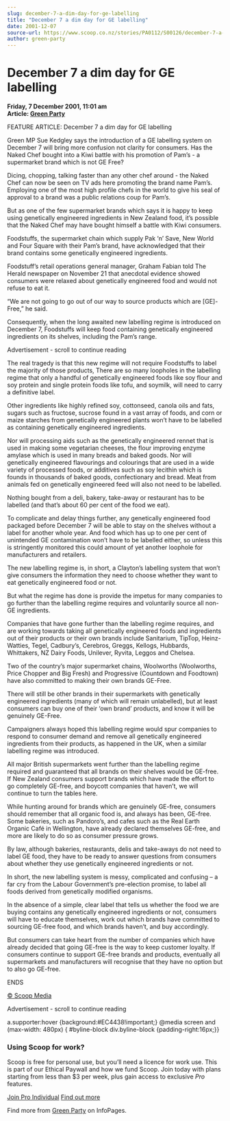 ```yaml
---
slug: december-7-a-dim-day-for-ge-labelling
title: "December 7 a dim day for GE labelling"
date: 2001-12-07
source-url: https://www.scoop.co.nz/stories/PA0112/S00126/december-7-a-dim-day-for-ge-labelling.htm
author: green-party
---
```

December 7 a dim day for GE labelling
=====================================

**Friday, 7 December 2001, 11:01 am**  
**Article: [Green Party](https://info.scoop.co.nz/Green_Party)**

FEATURE ARTICLE: December 7 a dim day for GE labelling

Green MP Sue Kedgley says the introduction of a GE labelling system on December 7 will bring more confusion not clarity for consumers. Has the Naked Chef bought into a Kiwi battle with his promotion of Pam’s - a supermarket brand which is not GE Free?

  
Dicing, chopping, talking faster than any other chef around - the Naked Chef can now be seen on TV ads here promoting the brand name Pam’s. Employing one of the most high profile chefs in the world to give his seal of approval to a brand was a public relations coup for Pam’s.

But as one of the few supermarket brands which says it is happy to keep using genetically engineered ingredients in New Zealand food, it’s possible that the Naked Chef may have bought himself a battle with Kiwi consumers.

Foodstuffs, the supermarket chain which supply Pak ‘n’ Save, New World and Four Square with their Pam’s brand, have acknowledged that their brand contains some genetically engineered ingredients.

Foodstuff’s retail operations general manager, Graham Fabian told The Herald newspaper on November 21 that anecdotal evidence showed consumers were relaxed about genetically engineered food and would not refuse to eat it.

“We are not going to go out of our way to source products which are \[GE\]-Free,” he said.

Consequently, when the long awaited new labelling regime is introduced on December 7, Foodstuffs will keep food containing genetically engineered ingredients on its shelves, including the Pam’s range.

Advertisement - scroll to continue reading





The real tragedy is that this new regime will not require Foodstuffs to label the majority of those products, There are so many loopholes in the labelling regime that only a handful of genetically engineered foods like soy flour and soy protein and single protein foods like tofu, and soymilk, will need to carry a definitive label.

Other ingredients like highly refined soy, cottonseed, canola oils and fats, sugars such as fructose, sucrose found in a vast array of foods, and corn or maize starches from genetically engineered plants won’t have to be labelled as containing genetically engineered ingredients.

Nor will processing aids such as the genetically engineered rennet that is used in making some vegetarian cheeses, the flour improving enzyme amylase which is used in many breads and baked goods. Nor will genetically engineered flavourings and colourings that are used in a wide variety of processed foods, or additives such as soy lecithin which is founds in thousands of baked goods, confectionary and bread. Meat from animals fed on genetically engineered feed will also not need to be labelled.

Nothing bought from a deli, bakery, take-away or restaurant has to be labelled (and that’s about 60 per cent of the food we eat).

To complicate and delay things further, any genetically engineered food packaged before December 7 will be able to stay on the shelves without a label for another whole year. And food which has up to one per cent of unintended GE contamination won’t have to be labelled either, so unless this is stringently monitored this could amount of yet another loophole for manufacturers and retailers.

The new labelling regime is, in short, a Clayton’s labelling system that won’t give consumers the information they need to choose whether they want to eat genetically engineered food or not.

But what the regime has done is provide the impetus for many companies to go further than the labelling regime requires and voluntarily source all non-GE ingredients.

Companies that have gone further than the labelling regime requires, and are working towards taking all genetically engineered foods and ingredients out of their products or their own brands include Sanitarium, TipTop, Heinz-Watties, Tegel, Cadbury’s, Cerebros, Greggs, Kellogs, Hubbards, Whittakers, NZ Dairy Foods, Unilever, Ryvita, Leggos and Chelsea.

Two of the country’s major supermarket chains, Woolworths (Woolworths, Price Chopper and Big Fresh) and Progressive (Countdown and Foodtown) have also committed to making their own brands GE-Free.

There will still be other brands in their supermarkets with genetically engineered ingredients (many of which will remain unlabelled), but at least consumers can buy one of their ‘own brand’ products, and know it will be genuinely GE-Free.

Campaigners always hoped this labelling regime would spur companies to respond to consumer demand and remove all genetically engineered ingredients from their products, as happened in the UK, when a similar labelling regime was introduced.

All major British supermarkets went further than the labelling regime required and guaranteed that all brands on their shelves would be GE-free. If New Zealand consumers support brands which have made the effort to go completely GE-free, and boycott companies that haven’t, we will continue to turn the tables here.

While hunting around for brands which are genuinely GE-free, consumers should remember that all organic food is, and always has been, GE-free. Some bakeries, such as Pandoro’s, and cafes such as the Real Earth Organic Café in Wellington, have already declared themselves GE-free, and more are likely to do so as consumer pressure grows.

By law, although bakeries, restaurants, delis and take-aways do not need to label GE food, they have to be ready to answer questions from consumers about whether they use genetically engineered ingredients or not.

In short, the new labelling system is messy, complicated and confusing – a far cry from the Labour Government’s pre-election promise, to label all foods derived from genetically modified organisms.

In the absence of a simple, clear label that tells us whether the food we are buying contains any genetically engineered ingredients or not, consumers will have to educate themselves, work out which brands have committed to sourcing GE-free food, and which brands haven’t, and buy accordingly.

But consumers can take heart from the number of companies which have already decided that going GE-free is the way to keep customer loyalty. If consumers continue to support GE-free brands and products, eventually all supermarkets and manufacturers will recognise that they have no option but to also go GE-free.

ENDS

[© Scoop Media](http://www.scoop.co.nz/about/terms.html)  

Advertisement - scroll to continue reading



a.supporter:hover {background:#EC4438!important;} @media screen and (max-width: 480px) { #byline-block div.byline-block {padding-right:16px;}}

### Using Scoop for work?

Scoop is free for personal use, but you’ll need a licence for work use. This is part of our Ethical Paywall and how we fund Scoop. Join today with plans starting from less than $3 per week, plus gain access to exclusive _Pro_ features.  
  
[Join Pro Individual](https://pro.scoop.co.nz/Individual/?from=ProIn24) [Find out more](https://pro.scoop.co.nz/using-scoop-for-work/?from=ProIn24)

Find more from [Green Party](https://info.scoop.co.nz/Green_Party) on InfoPages.